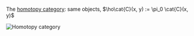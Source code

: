 The [homotopy category](homotopy%20category.md): same objects, $\ho\cat{C}(x, y) := \pi_0 \cat{C}(x, y)$

![Homotopy category](figures/image_2021-03-25-00-45-13.png)